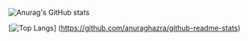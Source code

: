 ![Anurag's GitHub stats](https://github-readme-stats.vercel.app/api?username=rafaelbarretorb&show_icons=true&count_private=true&theme=tokyonight)

[![Top Langs](https://github-readme-stats-sigma-sepia.vercel.app/api/top-langs/?username=rafaelbarretorb&hide=html,jupyter%20notebook,javascript,java,matlab&layout=compact&langs_count=8)]
(https://github.com/anuraghazra/github-readme-stats)


<!--
**rafaelbarretorb/rafaelbarretorb** is a ✨ _special_ ✨ repository because its `README.md` (this file) appears on your GitHub profile.

Here are some ideas to get you started:

- 🔭 I’m currently working on ...
- 🌱 I’m currently learning ...
- 👯 I’m looking to collaborate on ...
- 🤔 I’m looking for help with ...
- 💬 Ask me about ...
- 📫 How to reach me: ...
- 😄 Pronouns: ...
- ⚡ Fun fact: ...
-->

